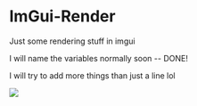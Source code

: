# ImGui-Render
Just some rendering stuff in imgui

I will name the variables normally soon -- DONE!

I will try to add more things than just a line lol

<img src="https://i.ibb.co/kqVw4VB/obraz-2022-12-17-232203032.png">
